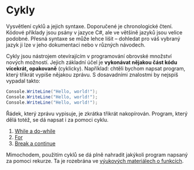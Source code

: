 # Cykly

Vysvětlení cyklů a jejich syntaxe. Doporučené je chronologické čtení. Kódové příklady jsou psány v jazyce C#, ale ve většině jazyků jsou velice podobné. Přesná syntaxe se může lehce lišit – dohledat pro váš vybraný jazyk ji lze v jeho dokumentaci nebo v různých návodech.

Cykly jsou nástrojem otevírajícím v programování obrovské množství nových možností. Jejich základní účel je **vykonávat nějakou část kódu vícekrát, opakovaně** (cyklicky). Například: chtěli bychom napsat program, který třikrát vypíše nějakou zprávu. S dosavadními znalostmi by nejspíš vypadal takto:

```csharp
Console.WriteLine("Hello, world!");
Console.WriteLine("Hello, world!");
Console.WriteLine("Hello, world!");
```

Řádek, který zprávu vypisuje, je zkrátka třikrát nakopírován. Program, který dělá totéž, se dá napsat i za pomoci cyklu.

1. [While a do-while](01-while-a-do-while)
2. [For](02-for)
3. [Break a continue](03-break-a-continue)

Mimochodem, použitím cyklů se dá plně nahradit jakýkoli program napsaný za pomoci rekurze. Ta je rozebrána ve [výukových materiálech o funkcích](https://github.com/delta-cs/seminar/tree/main/studijni-materialy/05-funkce).
